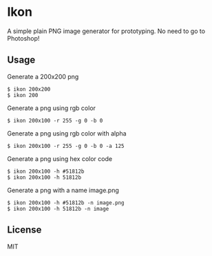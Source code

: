 # Ikon

  A simple plain PNG image generator for prototyping. No need to go to Photoshop!

## Usage

Generate a 200x200 png

    $ ikon 200x200
    $ ikon 200

Generate a png using rgb color
    
    $ ikon 200x100 -r 255 -g 0 -b 0
    
Generate a png using rgb color with alpha 
    
    $ ikon 200x100 -r 255 -g 0 -b 0 -a 125
    
Generate a png using hex color code 
    
    $ ikon 200x100 -h #51812b
    $ ikon 200x100 -h 51812b
    
Generate a png with a name image.png 
    
    $ ikon 200x100 -h #51812b -n image.png
    $ ikon 200x100 -h 51812b -n image
    
## License

MIT
    
